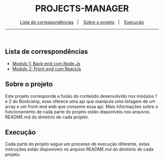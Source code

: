 <h1 align="center">
  PROJECTS-MANAGER
</h1>

<p align="center">
  <a href="#lista-de-correspondências">Lista de correspondências</a>&nbsp;&nbsp;&nbsp;|&nbsp;&nbsp;&nbsp;
  <a href="#sobre-o-projeto">Sobre o projeto</a>&nbsp;&nbsp;&nbsp;|&nbsp;&nbsp;&nbsp;
  <a href="#execução">Execução</a>
</p>

---
<br />

## Lista de correspondências
* [Modulo 1: Back-end com Node.Js](./backend)
* [Modulo 2: Front-end com ReactJs](./web)

## Sobre o projeto
Este projeto corresponde a fusão do conteúdo desenvolvido nos módulos 1 e 2 do Bootcamp, esse oferece uma api que manipula uma listagem de um array e um front-end web que consome essa api. Mais informações sobre o funcionamento de cada parte do projeto estão disponíveis nos arquivos README.md do diretório de cada projeto.

## Execução
Cada parte do projeto segue um processo de execução diferente, estas instruções estão disponíveis no arquivo README.md do diretório de cada projeto.
